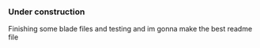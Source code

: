 

### Under construction
  Finishing some blade files and testing and im gonna make the best readme file  


